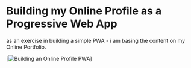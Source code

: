 # Building my Online Profile as a Progressive Web App
as an exercise in building a simple PWA - i am basing the content on my Online Portfolio.

[![Building an Online Profile PWA](https://agmicom.com/folio/img/headshot.png)]
